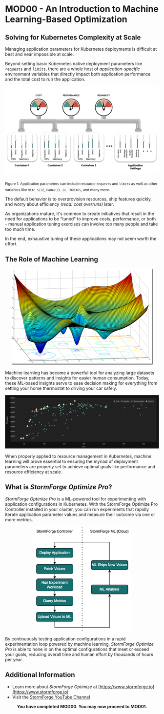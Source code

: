 # MOD00 - An Introduction to Machine Learning-Based Optimization

## Solving for Kubernetes Complexity at Scale
Managing application parameters for Kubernetes deployments is difficult at best and near impossible at scale.

Beyond setting basic Kubernetes native deployment parameters like `requests` and `limits`, there are a whole host of *application-specific* environment variables that directly impact both application performance and the total cost to run the application.

<p align="center">
  <img src="/Java/Assets/Images/k8s-param-gauges.png" />
</p>

<sub>Figure 1: Application parameters can include resource `requests` and `limits` as well as other variables like `HEAP_SIZE`, `PARALLEL_GC_THREADS`, and many more. </sub>

The default behavior is to overprovision resources, ship features quickly, and worry about efficiency *(read: cost overruns)* later.

As organizations mature, it's common to create initiatives that result in the need for applications to be "tuned" to improve costs, performance, or both - manual application tuning exercises can involve too many people and take too much time.

In the end, exhaustive tuning of these applications may not seem worth the effort.

## The Role of Machine Learning

<p align="center">
  <img src="/Java/Assets/Images/multi-regression.png" />
</p>

Machine learning has become a powerful tool for analyzing large datasets to discover patterns and insights for easier human consumption. Today, these ML-based insights serve to ease decision making for everything from setting your home thermostat to driving your car safely.

<p align="center">
  <img src="/Java/Assets/Images/generic-experiment-results.png" />
</p>

When properly applied to resource management in Kubernetes, machine learning will prove essential to ensuring the myriad of deployment parameters are properly set to achieve optimal goals like performance and resource efficiency at scale.

## What is *StormForge Optimize Pro*?
*StormForge Optimize Pro* is a ML-powered tool for experimenting with application configurations in Kubernetes. With the StormForge Optimize Pro Controller installed in your cluster, you can run experiments that rapidly iterate application parameter values and measure their outcome via one or more metrics.

<p align="center">
  <img src="/Java/Assets/Images/trial-flow-controller-updated.png" />
</p>

By continuously testing application configurations in a rapid experimentation loop powered by machine learning, *StormForge Optimize Pro* is able to hone in on the optimal configurations that meet or exceed your goals, reducing overall time and human effort by thousands of hours per year.

## Additional Information
* Learn more about *StormForge Optimize* at [https://www.stormforge.io](https://www.stormforge.io)
* Visit the [StormForge YouTube Channel](https://www.youtube.com/channel/UCW05S9esT9PKb9tkLrnbUoA)


<p align="center">
  <b>You have completed MOD00. You may now proceed to MOD01.</b>
</p>

